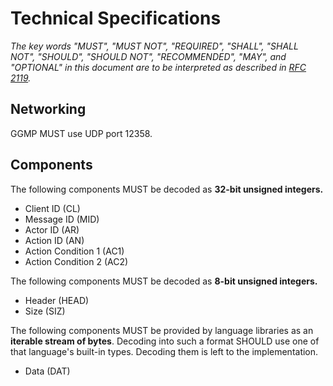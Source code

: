 # Technical Specifications

_The key words "MUST", "MUST NOT", "REQUIRED", "SHALL", "SHALL
      NOT", "SHOULD", "SHOULD NOT", "RECOMMENDED",  "MAY", and
      "OPTIONAL" in this document are to be interpreted as described in
      [RFC 2119](https://www.ietf.org/rfc/rfc2119.txt)._

## Networking

GGMP MUST use UDP port 12358.

## Components

The following components MUST be decoded as **32-bit unsigned integers.** 

* Client ID (CL)
* Message ID (MID)
* Actor ID (AR)
* Action ID (AN)
* Action Condition 1 (AC1)
* Action Condition 2 (AC2)

The following components MUST be decoded as **8-bit unsigned integers.**
 
* Header (HEAD)
* Size (SIZ)

The following components MUST be provided by language libraries as an **iterable stream of bytes**. Decoding into such
 a format SHOULD use one of that language's built-in types. Decoding them is left to the implementation.

* Data (DAT)